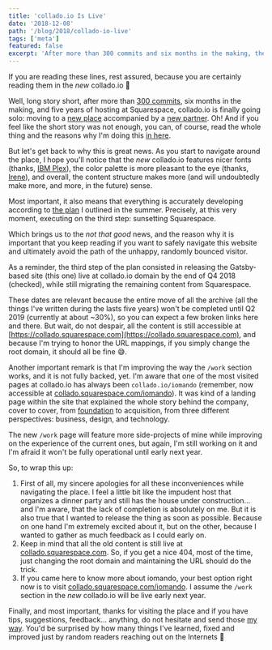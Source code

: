 ```yaml
---
title: 'collado.io Is Live'
date: '2018-12-08'
path: '/blog/2018/collado-io-live'
tags: ['meta']
featured: false
excerpt: 'After more than 300 commits and six months in the making, the new collado.io is finally live. Besides the announcement, this post should also serve as the must-read, cautionary tale for all the things that are still not fully baked.'
---
```


If you are reading these lines, rest assured, because you are certainly reading them in the _new_ collado.io 👏

Well, long story short, after more than [300 commits](https://github.com/MarcCollado/collado-io), six months in the making, and five years of hosting at Squarespace, collado.io is finally going solo: moving to a [new place](https://www.netlify.com/) accompanied by a [new partner](https://www.gatsbyjs.org/). Oh! And if you feel like the short story was not enough, you can, of course, read the whole thing and the reasons why I'm doing this [in here](/blog/2018/moving-collado-io).

But let's get back to why this is great news. As you start to navigate around the place, I hope you'll notice that the _new_ collado.io features nicer fonts (thanks, [IBM Plex](https://www.ibm.com/plex/)), the color palette is more pleasant to the eye (thanks, [Irene](https://irenedemas.com)), and overall, the content structure makes more (and will undoubtedly make more, and more, in the future) sense.

Most important, it also means that everything is accurately developing according to [the plan](/blog/2018/moving-collado-io) I outlined in the summer. Precisely, at this very moment, executing on the third step: sunsetting Squarespace.

Which brings us to the _not that good_ news, and the reason why it is important that you keep reading if you want to safely navigate this website and ultimately avoid the path of the unhappy, randomly bounced visitor.

As a reminder, the third step of the plan consisted in releasing the Gatsby-based site (this one) live at collado.io domain by the end of Q4 2018 (checked), while still migrating the remaining content from Squarespace.

These dates are relevant because the entire move of all the archive (all the things I've written during the lasts five years) won't be completed until Q2 2019 (currently at about ~30%), so you can expect a few broken links here and there. But wait, do not despair, all the content is still accessible at [https://collado.squarespace.com](https://collado.squarespace.com), and because I'm trying to honor the URL mappings, if you simply change the root domain, it should all be fine 😅.

Another important remark is that I'm improving the way the `/work` section works, and it is not fully backed, yet. I'm aware that one of the most visited pages at collado.io has always been `collado.io/iomando` (remember, now accessible at [collado.squarespace.com/iomando](https://collado.squarespace.com/iomando)). It was kind of a landing page within the site that explained the whole story behind the company, cover to cover, from [foundation](/blog/2013/iomando-prologue) to acquisition, from three different perspectives: business, design, and technology.

The new `/work` page will feature more side-projects of mine while improving on the experience of the current ones, but again, I'm still working on it and I'm afraid it won't be fully operational until early next year.

So, to wrap this up:

1. First of all, my sincere apologies for all these inconveniences while navigating the place. I feel a little bit like the impudent host that organizes a dinner party and still has the house under construction... and I'm aware, that the lack of completion is absolutely on me. But it is also true that I wanted to release the thing as soon as possible. Because on one hand I'm extremely excited about it, but on the other, because I wanted to gather as much feedback as I could early on.
2. Keep in mind that all the old content is still live at [collado.squarespace.com](https://collado.squarespace.com/). So, if you get a nice 404, most of the time, just changing the root domain and maintaining the URL should do the trick.
3. If you came here to know more about iomando, your best option right now is to visit [collado.squarespace.com/iomando](https://collado.squarespace.com/iomando). I assume the `/work` section in the _new_ collado.io will be live early next year.

Finally, and most important, thanks for visiting the place and if you have tips, suggestions, feedback... anything, do not hesitate and send those [my way](https://twitter.com/marccollado). You'd be surprised by how many things I've learned, fixed and improved just by random readers reaching out on the Internets 🙂
